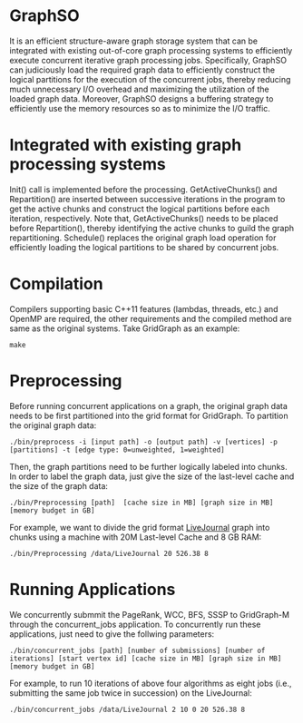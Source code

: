 # GraphSO
It is an efficient structure-aware graph storage system that can be integrated with existing out-of-core graph processing systems to efficiently execute concurrent iterative graph processing jobs. Specifically, GraphSO can judiciously load the required graph data to efficiently construct the logical partitions for the execution of the concurrent jobs, thereby reducing much unnecessary I/O overhead and maximizing the utilization of the loaded graph data. Moreover, GraphSO designs a buffering strategy to efficiently use the memory resources so as to minimize the I/O traffic.

# Integrated with existing graph processing systems
Init() call is implemented before the processing. GetActiveChunks() and Repartition() are inserted between successive iterations in the program to get the active chunks and construct the logical partitions before each iteration, respectively. Note that, GetActiveChunks() needs to be placed before Repartition(), thereby identifying the active chunks to guild the graph repartitioning. Schedule() replaces the original graph load operation for efficiently loading the logical partitions to be shared by concurrent jobs.

# Compilation
Compilers supporting basic C++11 features (lambdas, threads, etc.) and OpenMP are required, the other requirements and the compiled method are same as the original systems. Take GridGraph as an example:
```
make
```
# Preprocessing
Before running concurrent applications on a graph, the original graph data needs to be first partitioned into the grid format for GridGraph. To partition the original graph data:
```
./bin/preprocess -i [input path] -o [output path] -v [vertices] -p [partitions] -t [edge type: 0=unweighted, 1=weighted]
```
Then, the graph partitions need to be further logically labeled into chunks. In order to label the graph data, just give the size of the last-level cache and the size of the graph data:
```
./bin/Preprocessing [path]  [cache size in MB] [graph size in MB] [memory budget in GB]
```
For example, we want to divide the grid format [LiveJournal](http://snap.stanford.edu/data/soc-LiveJournal1.html) graph into chunks using a machine with 20M Last-level Cache and 8 GB RAM:
```
./bin/Preprocessing /data/LiveJournal 20 526.38 8
```

# Running Applications
We concurrently submmit the PageRank, WCC, BFS, SSSP to GridGraph-M through the concurrent_jobs application. To concurrently run these applications, just need to give the follwing parameters:
```
./bin/concurrent_jobs [path] [number of submissions] [number of iterations] [start vertex id] [cache size in MB] [graph size in MB] [memory budget in GB]
```
For example, to run 10 iterations of above four algorithms as eight jobs (i.e., submitting the same job twice in succession) on the LiveJournal:
```
./bin/concurrent_jobs /data/LiveJournal 2 10 0 20 526.38 8
```
